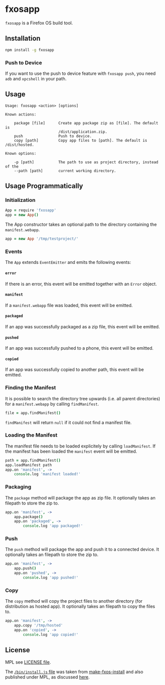 
# fxosapp

`fxosapp` is a Firefox OS build tool.

## Installation

```bash
npm install -g fxosapp
```

### Push to Device

If you want to use the push to device feature with `fxosapp push`, you need
`adb` and `xpcshell` in your path.

## Usage

```
Usage: fxosapp <action> [options]

Known actions:

    package [file]      Create app package zip as [file]. The default is
                        /dist/application.zip.
    push                Push to device.
    copy [path]         Copy app files to [path]. The default is /dist/hosted.

Known options:

    -p [path]           The path to use as project directory, instead of the
    --path [path]       current working directory.
```

## Usage Programmatically

### Initialization

```coffeescript
App = require 'fxosapp'
app = new App()
```

The App constructor takes an optional path to the directory containing the
`manifest.webapp`.

```coffeescript
app = new App '/tmp/testproject/'
```

### Events

The `App` extends `EventEmitter` and emits the following events:

#### `error`

If there is an error, this event will be emitted together with an `Error`
object.

#### `manifest`

If a `manifest.webapp` file was loaded, this event will be emitted.

#### `packaged`

If an app was successfully packaged as a zip file, this event will be emitted.

#### `pushed`

If an app was successfully pushed to a phone, this event will be emitted.

#### `copied`

If an app was successfully copied to another path, this event will be emitted.

### Finding the Manifest

It is possible to search the directory tree upwards (i.e. all parent
directories) for a `manifest.webapp` by calling `findManifest`.

```coffeescript
file = app.findManifest()
```

`findManifest` will return `null` if it could not find a manifest file.

### Loading the Manifest

The manifest file needs to be loaded explicitely by calling `loadManifest`.
If the manifest has been loaded the `manifest` event will be emitted.

```coffee
path = app.findManifest()
app.loadManifest path
app.on 'manifest', ->
	console.log 'manifest loaded!'
```

### Packaging

The `package` method will package the app as zip file. It optionally takes an
filepath to store the zip to.

```coffee
app.on 'manifest', ->
	app.package()
	app.on 'packaged', ->
		console.log 'app packaged!'
```

### Push

The `push` method will package the app and push it to a connected device. It
optionally takes an filepath to store the zip to.

```coffee
app.on 'manifest', ->
	app.push()
	app.on 'pushed', ->
		console.log 'app pushed!'
```

### Copy

The `copy` method will copy the project files to another directory (for
distribution as hosted app). It optionally takes an filepath to copy the files
to.

```coffee
app.on 'manifest', ->
	app.copy '/tmp/hosted'
	app.on 'copied', ->
		console.log 'app copied!'
```

## License

MPL see [LICENSE file](https://github.com/fisch42/fxosapp/blob/master/LICENSE).

The [`/bin/install.js` file](https://github.com/fisch42/fxosapp/blob/master/bin/install.js) was taken from
[make-fxos-install](https://github.com/digitarald/make-fxos-install)
and also published under MPL, as discussed
[here](https://github.com/digitarald/make-fxos-install/issues/4#issuecomment-17766315).

